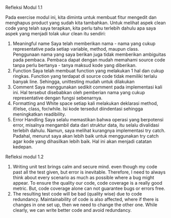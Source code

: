 Refleksi Modul 1.1

Pada exercise modul ini, kita diminta untuk membuat fitur mengedit dan menghapus product yang sudah kita tambahkan. 
Untuk melihat aspek clean code yang telah saya terapkan, kita perlu tahu terlebih dahulu apa saya aspek yang menjadi
tolak ukur clean itu sendiri:
1. Meaningful name
    Saya telah memberikan nama - nama yang cukup representative pada setiap variable, method, maupun class. Penggunaan
nama yang saya berikan juga tidak memberikan ambiguitas pada pembaca. Pembaca dapat dengan mudah memahami source code
tanpa perlu bertanya - tanya maksud kode yang diberikan. 
2. Function
   Saya telah membuat function yang melakukan 1 hal dan cukup ringkas. Function yang terdapat di source code tidak
memiliki terlalu banyak line. Sehingga, unittesting mudah untuk dilakukan
3. Comment
    Saya menggunakan sedikit comment pada implementasi kali ini. Hal tersebut disebabkan oleh pemberian nama yang cukup
representative dengan fungsi sebenarnya.
4. Formatting and White space
    setiap kali melakukan deklarasi method, if/else, class, for/while. Isi kode tersedut diindentasi sehingga meningkatkan
readibility. 
5. Error Handling
   Saya selalu memastikan bahwa operasi yang berpotensi error, misalnya mengambil data dari struktur data, itu selalu 
divalidasi terlebih dahulu. Namun, saya melihat kurangnya implementasi try catch. Padahal, menurut saya akan lebih baik
untuk menggunakan try catch agar kode yang dihasilkan lebih baik. Hal ini akan menjadi catatan kedepan.

Refleksi modul 1.2
1. Writing unit test brings calm and secure mind. even though my code past all the test given, but error is inevitable. 
Therefore, I need to always think about every scenario as much as possible where a bug might appear. To ensure the quality
our code, code coverage is a really good metric. But, code coverage alone can not guarantee bugs or errors free.
2. The resulting test code will be bad (quality wise) due to code redundancy. Maintainability of code is also affected,
where if there is changes in one set up, then we need to change the other one. While clearly, we can write better code 
and avoid redundancy.